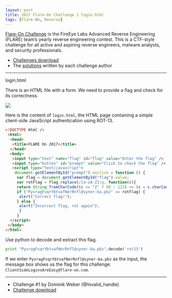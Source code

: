 ```yaml
---
layout: post
title: 2017 Flare-On Challenge 1 login.html
tags: [Flare-On, Reverse]
---
```


[Flare-On Challenge](http://flare-on.com) is the FireEye Labs Advanced Reverse Engineering (FLARE) team’s yearly reverse engineering contest. This is a CTF-style challenge for all active and aspiring reverse engineers, malware analysts, and security professionals.

* [Challenges download](https://github.com/0x000050/CTF/tree/master/2017_Flare-On)
* The [solutions](https://www.fireeye.com/blog/threat-research/2017/10/2017-flare-on-challenge-solutions.html) written by each challenge author

* * *
login.html

There is an HTML file with a form. We need to provide a flag and check for its correctness.

![](https://i.imgur.com/BkoCOyn.png)

Here is the content of `login.html`, the HTML page containing a simple client-side JavaScript authentication using ROT-13.	

```html
<!DOCTYPE Html />
 <html>
  <head>
   <title>FLARE On 2017</title>
  </head>
  <body>
   <input type="text" name="flag" id="flag" value="Enter the flag" />
   <input type="button" id="prompt" value="Click to check the flag" />
   <script type="text/javascript">
    document.getElementById("prompt").onclick = function () {
 	 var flag = document.getElementById("flag").value;
 	 var rotFlag = flag.replace(/[a-zA-Z]/g, function(c){
 	 return String.fromCharCode((c <= "Z" ? 90 : 122) >= (c = c.charCodeAt(0) + 13) ? c : c - 26);});
 	 if ("PyvragFvqrYbtvafNerRnfl@syner-ba.pbz" == rotFlag) {
 	  alert("Correct flag!");
 	 } else {
 	  alert("Incorrect flag, rot again");
 	  }
 	 }
  </script>
 </body>
</html>
```

Use python to decode and extract this flag.
```python
print "PyvragFvqrYbtvafNerRnfl@syner-ba.pbz".decode('rot13')
```

If we enter `PyvragFvqrYbtvafNerRnfl@syner-ba.pbz` as the input, the message box shows us the flag for this challenge: `ClientSideLoginsAreEasy@flare-on.com`.

- - -
* Challenge #1 by Dominik Weber (@Invalid_handle)
* [Challenge download](https://github.com/0x000050/CTF/blob/master/2017_Flare-On/01_Login/login.html)
